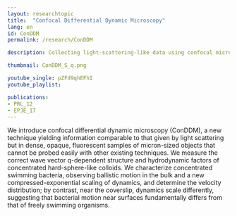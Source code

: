 ```yaml
---
layout: researchtopic
title:  "Confocal Differential Dynamic Microscopy"
lang: en
id: ConDDM
permalink: /research/ConDDM

description: Collecting light-scattering-like data using confocal microscopy.

thumbnail: ConDDM_S_q.png

youtube_single: pZFd9qhEFhI
youtube_playlist: 

publications:
- PRL_12
- EPJE_17
---
```

We introduce confocal differential dynamic microscopy (ConDDM), a new technique yielding information comparable to that given by light scattering but in dense, opaque, fluorescent samples of micron-sized objects that cannot be probed easily with other existing techniques. We measure the correct wave vector q-dependent structure and hydrodynamic factors of concentrated hard-sphere-like colloids. We characterize concentrated swimming bacteria, observing ballistic motion in the bulk and a new compressed-exponential scaling of dynamics, and determine the velocity distribution; by contrast, near the coverslip, dynamics scale differently, suggesting that bacterial motion near surfaces fundamentally differs from that of freely swimming organisms.

